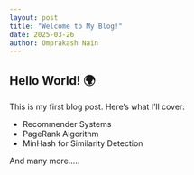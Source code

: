```yaml
---
layout: post
title: "Welcome to My Blog!"
date: 2025-03-26
author: Omprakash Nain
---
```


## Hello World! 🌍

This is my first blog post. Here’s what I’ll cover:
- Recommender Systems
- PageRank Algorithm
- MinHash for Similarity Detection

And many more.....

